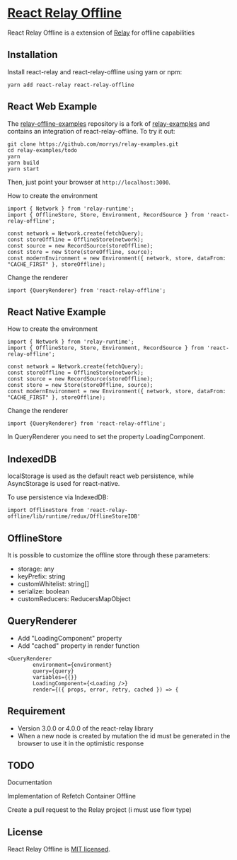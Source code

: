 # [React Relay Offline](https://github.com/morrys/react-relay-offline)

React Relay Offline is a extension of [Relay](https://facebook.github.io/relay/) for offline capabilities

## Installation

Install react-relay and react-relay-offline using yarn or npm:

```
yarn add react-relay react-relay-offline
```


## React Web Example

The [relay-offline-examples](https://github.com/morrys/relay-examples) repository is a fork of [relay-examples](https://github.com/relayjs/relay-examples) and contains an integration of react-relay-offline. To try it out:

```
git clone https://github.com/morrys/relay-examples.git
cd relay-examples/todo
yarn
yarn build
yarn start
```

Then, just point your browser at `http://localhost:3000`.



How to create the environment

```
import { Network } from 'relay-runtime';
import { OfflineStore, Store, Environment, RecordSource } from 'react-relay-offline';

const network = Network.create(fetchQuery);
const storeOffline = OfflineStore(network);
const source = new RecordSource(storeOffline);
const store = new Store(storeOffline, source);
const modernEnvironment = new Environment({ network, store, dataFrom: "CACHE_FIRST" }, storeOffline);
```

Change the renderer 

```
import {QueryRenderer} from 'react-relay-offline'; 
```

## React Native Example

How to create the environment

```
import { Network } from 'relay-runtime';
import { OfflineStore, Store, Environment, RecordSource } from 'react-relay-offline';

const network = Network.create(fetchQuery);
const storeOffline = OfflineStore(network);
const source = new RecordSource(storeOffline);
const store = new Store(storeOffline, source);
const modernEnvironment = new Environment({ network, store, dataFrom: "CACHE_FIRST" }, storeOffline);
```

Change the renderer 

```
import {QueryRenderer} from 'react-relay-offline'; 
```

In QueryRenderer you need to set the property LoadingComponent.

## IndexedDB

localStorage is used as the default react web persistence, while AsyncStorage is used for react-native.

To use persistence via IndexedDB:

```
import OfflineStore from 'react-relay-offline/lib/runtime/redux/OfflineStoreIDB'
```

## OfflineStore

It is possible to customize the offline store through these parameters:

* storage: any
* keyPrefix: string
* customWhitelist: string[]
* serialize: boolean
* customReducers: ReducersMapObject


## QueryRenderer

* Add "LoadingComponent" property
* Add "cached" property in render function

```
<QueryRenderer
        environment={environment}
        query={query}
        variables={{}}
        LoadingComponent={<Loading />}
        render={({ props, error, retry, cached }) => {
```


## Requirement

* Version 3.0.0 or 4.0.0 of the react-relay library
* When a new node is created by mutation the id must be generated in the browser to use it in the optimistic response

## TODO

Documentation

Implementation of Refetch Container Offline

Create a pull request to the Relay project (i must use flow type)


## License

React Relay Offline is [MIT licensed](./LICENSE).
